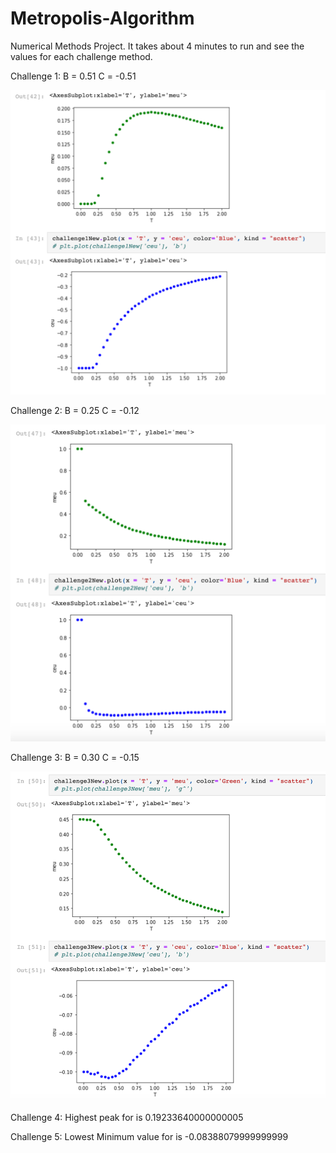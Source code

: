 # Metropolis-Algorithm

Numerical Methods Project. 
It takes about 4 minutes to run and see the values for each challenge method. 


Challenge 1:
B = 0.51
C = -0.51


![](challenges/challenge1.jpg)








Challenge 2:
B = 0.25
C = -0.12




![](challenges/challenge2.jpg)








Challenge 3: 
B = 0.30
C = -0.15



![](challenges/challenge3.jpg)










Challenge 4: 
Highest peak for <m> is 0.19233640000000005
  
Challenge 5: 
Lowest Minimum value for <cp> is -0.08388079999999999
  
  
